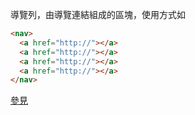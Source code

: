 導覽列，由導覽連結組成的區塊，使用方式如
```html
<nav>
  <a href="http://"></a>
  <a href="http://"></a>
  <a href="http://"></a>
  <a href="http://"></a>
</nav>
```
[參見](https://developer.mozilla.org/zh-TW/docs/Web/HTML/Element/nav)